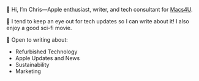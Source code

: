 👋 Hi, I’m Chris—Apple enthusiast, writer, and tech consultant for <a href="https://www.macs4U.com">Macs4U</a>. 

👀 I tend to keep an eye out for tech updates so I can write about it! I also enjoy a good sci-fi movie.

🌱 Open to writing about:
- Refurbished Technology
- Apple Updates and News
- Sustainability
- Marketing

<!---
ChrisCantrell2000/ChrisCantrell2000 is a ✨ special ✨ repository because its `README.md` (this file) appears on your GitHub profile.
You can click the Preview link to take a look at your changes.
--->
